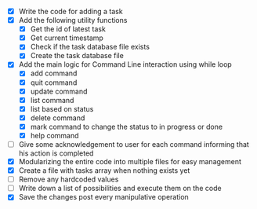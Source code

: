 - [X] Write the code for adding a task
- [X] Add the following utility functions 
  - [X] Get the id of latest task
  - [X] Get current timestamp
  - [X] Check if the task database file exists
  - [X] Create the task database file
- [X] Add the main logic for Command Line interaction using while loop
  - [X] add command
  - [X] quit command
  - [X] update command
  - [X] list command
  - [X] list based on status
  - [X] delete command
  - [X] mark command to change the status to in progress or done 
  - [X] help command
- [ ] Give some acknowledgement to user for each command informing that his action is completed
- [X] Modularizing the entire code into multiple files for easy management
- [X] Create a file with tasks array when nothing exists yet
- [ ] Remove any hardcoded values
- [ ] Write down a list of possibilities and execute them on the code
- [X] Save the changes post every manipulative operation
